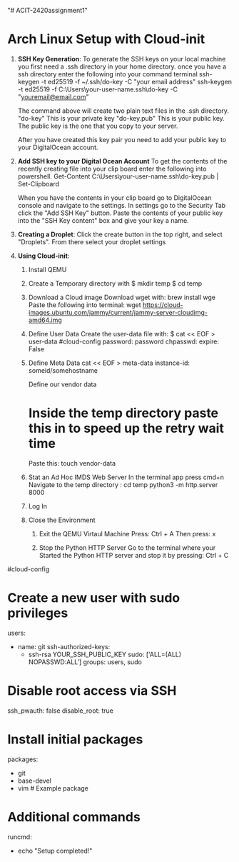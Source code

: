 "# ACIT-2420assignment1" 

# Arch Linux Setup with Cloud-init
1. **SSH Key Generation**: 
   To generate the SSH keys on your local machine you first need a .ssh directory in your home directory.
   once you have a ssh directory enter the following into your command terminal
     ssh-keygen -t ed25519 -f ~/.ssh/do-key -C "your email address"
     ssh-keygen -t ed25519 -f C:\Users\your-user-name\.ssh\do-key -C "youremail@email.com"

   The command above will create two plain text files in the .ssh directory.
     "do-key" This is your private key
     "do-key.pub" This is your public key. The public key is the one that you copy to your server.

   After you have created this key pair you need to add your public key to your DigitalOcean account.

2. **Add SSH key to your Digital Ocean Account**
    To get the contents of the recently creating file into your clip board enter the following into powershell.
      Get-Content C:\Users\your-user-name\.ssh\do-key.pub | Set-Clipboard

   When you have the contents in your clip board go to DigitalOcean console and navigate to the settings. In settings go to     the Security Tab click the "Add SSH Key" button. Paste the contents of your public key into the "SSH Key content" box and    give your key a name.
   
3. **Creating a Droplet**:
   Click the create button in the top right, and select "Droplets". From there select your droplet settings

4. **Using Cloud-init**:
     1. Install QEMU
     2. Create a Temporary directory with
          $ mkdir temp
          $  cd temp
     3. Download a Cloud image
          Download wget with: brew install wge
          Paste the following into terminal: wget https://cloud-images.ubuntu.com/jammy/current/jammy-server-cloudimg-amd64.img
     4. Define User Data
          Create the user-data file with:
            $ cat << EOF > user-data
            #cloud-config
            password: password
            chpasswd:
            expire: False
    5.  Define Meta Data
          cat << EOF > meta-data
          instance-id: someid/somehostname

        Define our vendor data
        # Inside the temp directory paste this in to speed up the retry wait time
        Paste this: touch vendor-data
        
     6. Stat an Ad Hoc IMDS Web Server
          In the terminal app press cmd+n
          Navigate to the temp directory : cd temp
            python3 -m http.server 8000

     7. Log In
     8. Close the Environment
        1. Exit the QEMU Virtaul Machine
           Press: Ctrl + A
           Then press: x

        2. Stop the Python HTTP Server
           Go to the terminal where your Started the Python HTTP server and stop it by pressing: Ctrl + C

#cloud-config

# Create a new user with sudo privileges
users:
  - name: git
    ssh-authorized-keys:
      - ssh-rsa YOUR_SSH_PUBLIC_KEY
    sudo: ['ALL=(ALL) NOPASSWD:ALL']
    groups: users, sudo

# Disable root access via SSH
ssh_pwauth: false
disable_root: true

# Install initial packages
packages:
  - git
  - base-devel
  - vim  # Example package

# Additional commands
runcmd:
  - echo "Setup completed!"
